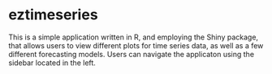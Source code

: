 # eztimeseries
This is a simple application written in R, and employing the Shiny package, that allows users to view different plots for time series data, as well as a few different forecasting models. Users can navigate the applicaton using the sidebar located in the left. 
